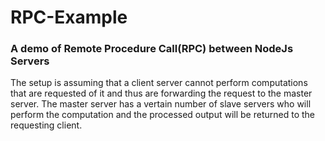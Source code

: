 # RPC-Example
### A demo of Remote Procedure Call(RPC) between NodeJs Servers
The setup is assuming that a client server cannot perform computations that are requested of it and thus are forwarding the 
request to the master server. The master server has a vertain number of slave servers who will perform the computation and 
the processed output will be returned to the requesting client.
